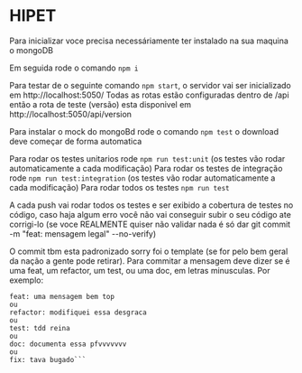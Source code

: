 # HIPET

Para inicializar voce precisa necessáriamente ter instalado na sua maquina o mongoDB

Em seguida rode o comando `npm i`

Para testar de o seguinte comando `npm start`, o servidor vai ser inicializado em http://localhost:5050/
Todas as rotas estão configuradas dentro de /api então a rota de teste (versão) esta disponivel em http://localhost:5050/api/version

Para instalar o mock do mongoBd rode o comando `npm test` o download deve começar de forma automatica

Para rodar os testes unitarios rode `npm run test:unit` (os testes vão rodar automaticamente a cada modificação)
Para rodar os testes de integração rode `npm run test:integration` (os testes vão rodar automaticamente a cada modificação)
Para rodar todos os testes `npm run test`

A cada push vai rodar todos os testes e ser exibido a cobertura de testes no código, caso haja algum erro você não vai conseguir subir o seu código ate corrigi-lo
(se voce REALMENTE quiser não validar nada é só dar git commit -m "feat: mensagem legal" --no-verify)

O commit tbm esta padronizado sorry foi o template (se for pelo bem geral da nação a gente pode retirar). Para commitar a mensagem deve dizer se é uma feat, um refactor, um test, ou uma doc, em letras minusculas. Por exemplo:

```
feat: uma mensagem bem top
ou
refactor: modifiquei essa desgraca
ou
test: tdd reina
ou
doc: documenta essa pfvvvvvvv
ou
fix: tava bugado```
